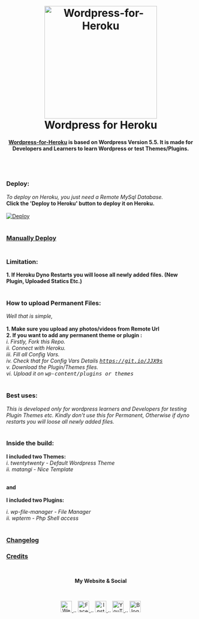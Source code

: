 <h1 align="center">
  <br>
  <a href="https://github.com/cachecleanerjeet/Wordpress-for-Heroku"><img src="https://firebasestorage.googleapis.com/v0/b/webtuhin.appspot.com/o/herokuwp.png?alt=media&token=7be5bbab-4cf0-4065-bc22-84ba58eb9c23" alt="Wordpress-for-Heroku" width="300"></a>
  <br>
Wordpress for Heroku
<br>
</h1>

<h4 align="center"><a href="https://github.com/cachecleanerjeet/Wordpress-for-Heroku" target="_blank">Wordpress-for-Heroku</a> is based on Wordpress Version 5.5. It is made for Developers and Learners to learn Wordpress or test Themes/Plugins.</h4>

<br>
<br>


### Deploy: <br>
*To deploy on Heroku, you just need a Remote MySql Database.*<br>
**Click the 'Deploy to Heroku' button to deploy it on Heroku.**<br><br>
[![Deploy](https://www.herokucdn.com/deploy/button.svg)](https://heroku.com/deploy?template=https://github.com/cachecleanerjeet/Wordpress-for-Heroku-Latest/tree/latest)
<br><br>
### [Manually Deploy](https://github.com/cachecleanerjeet/Wordpress-for-Heroku/wiki/Manually-Install/ "Manually Deploy") <br><br>

### Limitation:<br>

**1. If Heroku Dyno Restarts you will loose all newly added files. (New Plugin, Uploaded Statics Etc.)** <br><br>

### How to upload Permanent Files:<br>

*Well that is simple,*<br><br>
**1. Make sure you upload any photos/videos from Remote Url**<br>
**2. If you want to add any permanent theme or plugin :**<br>
*i.   Firstly, Fork this Repo.*<br>
*ii.  Connect with Heroku.*<br>
*iii. Fill all Config Vars.*<br>
*iv.  Check that for Config Vars Details <tt>https://git.io/JJX9s</tt>*<br>
*v.  Download the Plugin/Themes files.*<br>
*vi.   Upload it on <tt>wp-content/plugins or themes</tt>*<br><br>

### Best uses:<br>

*This is developed only for wordpress learners and Developers for testing Plugin Themes etc. Kindly don't use this for Permanent, Otherwise if dyno restarts you will loose all newly added files.*<br><br>

### Inside the build:<br>
**I included two Themes:**<br>
*i.  twentytwenty - Default Wordpress Theme*<br>
*ii. matangi - Nice Template*<br><br>

**and**<br><br>
**I included two Plugins:**<br>

*i.  wp-file-manager - File Manager*<br>
*ii. wpterm - Php Shell access*<br><br>

### [Changelog](https://github.com/cachecleanerjeet/Wordpress-for-Heroku/wiki/Changelog) <br>
### [Credits](https://github.com/cachecleanerjeet/Wordpress-for-Heroku/wiki/Credits)
<br>

<p align="center"> <b>My Website & Social</b></p>
<br>
<p align="center">
 
 <a href="https://tu.hin.life">
    <img alt="Website" width="30px" src="https://firebasestorage.googleapis.com/v0/b/webtuhin.appspot.com/o/githubstatic%2Fwebsite.svg?alt=media&token=5c3ea7e0-d4f7-4566-b78a-bdee6c65f03e" />
  </a>  
..
<a href="https://fb.me/jeeetpaul">
    <img alt="Facebook" width="30px" src="https://cdn.jsdelivr.net/npm/simple-icons@3.2.0/icons/facebook.svg" />
  </a>  
..
  <a href="https://www.instagram.com/jeeetpaul">
    <img alt="Instagram" width="30px" src="https://cdn.jsdelivr.net/npm/simple-icons@3.2.0/icons/instagram.svg" />
  </a>
..
  <a href="https://www.youtube.com/channel/UCa4FMtLpYcOBtjKOZgzTFNA">
    <img alt="YouTube" width="30px" src="https://cdn.jsdelivr.net/npm/simple-icons@3.2.0/icons/youtube.svg" />
  </a>
..
  <a href="https://blog.iamtuhin.ga">
    <img alt="Blogger" width="30px" src="https://cdn.jsdelivr.net/npm/simple-icons@3.2.0/icons/blogger.svg" />
  </a>
  
</p>
